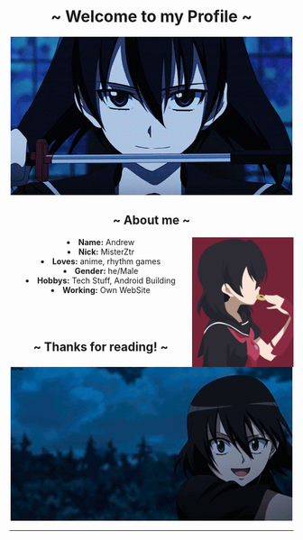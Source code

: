 <body>
  <center>
<h1 align="center">~ Welcome to my Profile ~</h1>

</div>
    <div align="center">
    <img src="https://github.com/MisterZtr/MisterZtr/blob/main/assets/1.gif">
      </div>
<div>
<h2 align="center">  ~ About me ~  </h2>
  <div align="center">
<img width="180px" height="230px" src="https://github.com/MisterZtr/MisterZtr/blob/main/assets/799827.jpg" align="right">
  </div>
<li>
 <b>Name:</b> Andrew</li>
<li>
<b>Nick:</b> MisterZtr
</li>
<li>
<b>Loves:</b> anime, rhythm games
</li>
<li>
<b>Gender:</b> he/Male
</li>
<li>
<b>Hobbys:</b> Tech Stuff, Android Building
</li>
<li>
<b>Working:</b> Own WebSite
</li>
<br><br><br>
</div>
<div>
<h2 align="center"> ~ Thanks for reading! ~ </h2>
<div align="center">
<img src="https://github.com/MisterZtr/MisterZtr/blob/main/assets/be3a7233f7dac57923fd6fec2d40ad10.gif">
</div>
<hr>
</div>
</div>
    </center>
</body>
